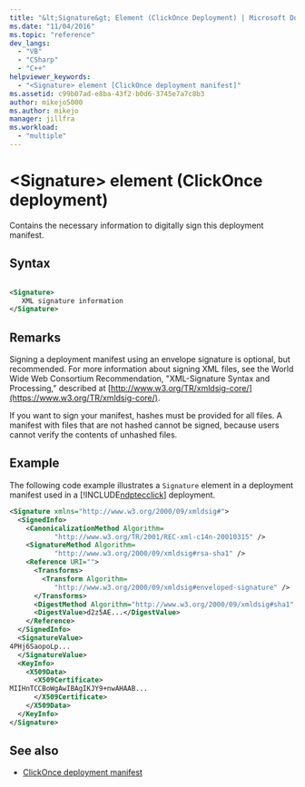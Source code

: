 ```yaml
---
title: "&lt;Signature&gt; Element (ClickOnce Deployment) | Microsoft Docs"
ms.date: "11/04/2016"
ms.topic: "reference"
dev_langs:
  - "VB"
  - "CSharp"
  - "C++"
helpviewer_keywords:
  - "<Signature> element [ClickOnce deployment manifest]"
ms.assetid: c99b07ad-e8ba-43f2-b0d6-3745e7a7c8b3
author: mikejo5000
ms.author: mikejo
manager: jillfra
ms.workload:
  - "multiple"
---
```

# &lt;Signature&gt; element (ClickOnce deployment)
Contains the necessary information to digitally sign this deployment manifest.

## Syntax

```xml

<Signature> 
   XML signature information 
</Signature>
```

## Remarks
 Signing a deployment manifest using an envelope signature is optional, but recommended. For more information about signing XML files, see the World Wide Web Consortium Recommendation, "XML-Signature Syntax and Processing," described at [http://www.w3.org/TR/xmldsig-core/](https://www.w3.org/TR/xmldsig-core/).

 If you want to sign your manifest, hashes must be provided for all files. A manifest with files that are not hashed cannot be signed, because users cannot verify the contents of unhashed files.

## Example
 The following code example illustrates a `Signature` element in a deployment manifest used in a [!INCLUDE[ndptecclick](../deployment/includes/ndptecclick_md.md)] deployment.

```xml
<Signature xmlns="http://www.w3.org/2000/09/xmldsig#">
  <SignedInfo>
    <CanonicalizationMethod Algorithm=
           "http://www.w3.org/TR/2001/REC-xml-c14n-20010315" />
    <SignatureMethod Algorithm=
           "http://www.w3.org/2000/09/xmldsig#rsa-sha1" />
    <Reference URI="">
      <Transforms>
        <Transform Algorithm=
           "http://www.w3.org/2000/09/xmldsig#enveloped-signature" />
      </Transforms>
      <DigestMethod Algorithm="http://www.w3.org/2000/09/xmldsig#sha1" />
      <DigestValue>d2z5AE...</DigestValue>
    </Reference>
  </SignedInfo>
  <SignatureValue>
4PHj6SaopoLp...
  </SignatureValue>
  <KeyInfo>
    <X509Data>
      <X509Certificate>
MIIHnTCCBoWgAwIBAgIKJY9+nwAHAAB...
      </X509Certificate>
    </X509Data>
  </KeyInfo>
</Signature>
```

## See also
- [ClickOnce deployment manifest](../deployment/clickonce-deployment-manifest.md)
